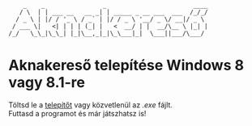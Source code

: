 ```
    _    _                _                        ____ 
   / \  | | ___ __   __ _| | _____ _ __ ___  ___  /_/_/
  / _ \ | |/ / '_ \ / _` | |/ / _ \ '__/ _ \/ __|/ _ \ 
 / ___ \|   <| | | | (_| |   <  __/ | |  __/\__ \ |_| |
/_/   \_\_|\_\_| |_|\__,_|_|\_\___|_|  \___||___/\___/ 
```
# Aknakereső telepítése Windows 8 vagy 8.1-re

Töltsd le a [telepítőt](inno-setup/scripts/Output/minesweeper_setup.exe) vagy közvetlenül az _.exe_ fájlt.\
Futtasd a programot és már játszhatsz is!
